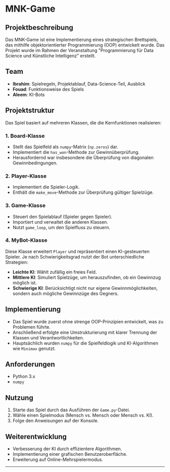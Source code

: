 # MNK-Game

## Projektbeschreibung
Das MNK-Game ist eine Implementierung eines strategischen Brettspiels, das mithilfe objektorientierter Programmierung (OOP) entwickelt wurde. Das Projekt wurde im Rahmen der Veranstaltung "Programmierung für Data Science und Künstliche Intelligenz" erstellt.

## Team
- **Ibrahim**: Spielregeln, Projektablauf, Data-Science-Teil, Ausblick
- **Fouad**: Funktionsweise des Spiels
- **Aleem**: KI-Bots

## Projektstruktur
Das Spiel basiert auf mehreren Klassen, die die Kernfunktionen realisieren:

### 1. Board-Klasse
- Stellt das Spielfeld als `numpy`-Matrix (`np.zeros`) dar.
- Implementiert die `has_won`-Methode zur Gewinnüberprüfung.
- Herausfordernd war insbesondere die Überprüfung von diagonalen Gewinnbedingungen.

### 2. Player-Klasse
- Implementiert die Spieler-Logik.
- Enthält die `make_move`-Methode zur Überprüfung gültiger Spielzüge.

### 3. Game-Klasse
- Steuert den Spielablauf (Spieler gegen Spieler).
- Importiert und verwaltet die anderen Klassen.
- Nutzt `game_loop`, um den Spielfluss zu steuern.

### 4. MyBot-Klasse
Diese Klasse erweitert `Player` und repräsentiert einen KI-gesteuerten Spieler.
Je nach Schwierigkeitsgrad nutzt der Bot unterschiedliche Strategien:
- **Leichte KI**: Wählt zufällig ein freies Feld.
- **Mittlere KI**: Simuliert Spielzüge, um herauszufinden, ob ein Gewinnzug möglich ist.
- **Schwierige KI**: Berücksichtigt nicht nur eigene Gewinnmöglichkeiten, sondern auch mögliche Gewinnzüge des Gegners.

## Implementierung
- Das Spiel wurde zuerst ohne strenge OOP-Prinzipien entwickelt, was zu Problemen führte.
- Anschließend erfolgte eine Umstrukturierung mit klarer Trennung der Klassen und Verantwortlichkeiten.
- Hauptsächlich wurden `numpy` für die Spielfeldlogik und KI-Algorithmen wie `Minimax` genutzt.

## Anforderungen
- Python 3.x
- `numpy`

## Nutzung
1. Starte das Spiel durch das Ausführen der `Game.py`-Datei.
2. Wähle einen Spielmodus (Mensch vs. Mensch oder Mensch vs. KI).
3. Folge den Anweisungen auf der Konsole.

## Weiterentwicklung
- Verbesserung der KI durch effizientere Algorithmen.
- Implementierung einer grafischen Benutzeroberfläche.
- Erweiterung auf Online-Mehrspielermodus.

---
